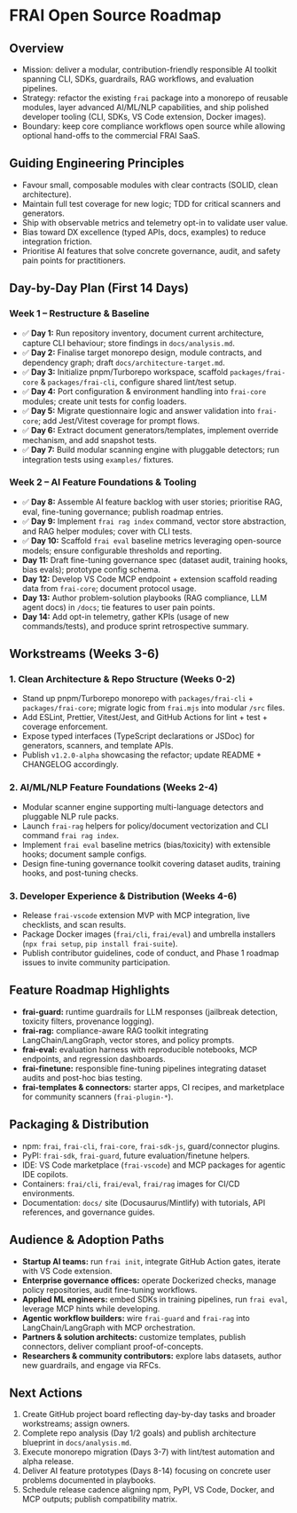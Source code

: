 # FRAI Open Source Roadmap

## Overview
- Mission: deliver a modular, contribution-friendly responsible AI toolkit spanning CLI, SDKs, guardrails, RAG workflows, and evaluation pipelines.
- Strategy: refactor the existing `frai` package into a monorepo of reusable modules, layer advanced AI/ML/NLP capabilities, and ship polished developer tooling (CLI, SDKs, VS Code extension, Docker images).
- Boundary: keep core compliance workflows open source while allowing optional hand-offs to the commercial FRAI SaaS.

## Guiding Engineering Principles
- Favour small, composable modules with clear contracts (SOLID, clean architecture).
- Maintain full test coverage for new logic; TDD for critical scanners and generators.
- Ship with observable metrics and telemetry opt-in to validate user value.
- Bias toward DX excellence (typed APIs, docs, examples) to reduce integration friction.
- Prioritise AI features that solve concrete governance, audit, and safety pain points for practitioners.

## Day-by-Day Plan (First 14 Days)

### Week 1 – Restructure & Baseline
- ✅ **Day 1:** Run repository inventory, document current architecture, capture CLI behaviour; store findings in `docs/analysis.md`.
- ✅ **Day 2:** Finalise target monorepo design, module contracts, and dependency graph; draft `docs/architecture-target.md`.
- ✅ **Day 3:** Initialize pnpm/Turborepo workspace, scaffold `packages/frai-core` & `packages/frai-cli`, configure shared lint/test setup.
- ✅ **Day 4:** Port configuration & environment handling into `frai-core` modules; create unit tests for config loaders.
- ✅ **Day 5:** Migrate questionnaire logic and answer validation into `frai-core`; add Jest/Vitest coverage for prompt flows.
- ✅ **Day 6:** Extract document generators/templates, implement override mechanism, and add snapshot tests.
- ✅ **Day 7:** Build modular scanning engine with pluggable detectors; run integration tests using `examples/` fixtures.

### Week 2 – AI Feature Foundations & Tooling
- ✅ **Day 8:** Assemble AI feature backlog with user stories; prioritise RAG, eval, fine-tuning governance; publish roadmap entries.
- ✅ **Day 9:** Implement `frai rag index` command, vector store abstraction, and RAG helper modules; cover with CLI tests.
- ✅ **Day 10:** Scaffold `frai eval` baseline metrics leveraging open-source models; ensure configurable thresholds and reporting.
- **Day 11:** Draft fine-tuning governance spec (dataset audit, training hooks, bias evals); prototype config schema.
- **Day 12:** Develop VS Code MCP endpoint + extension scaffold reading data from `frai-core`; document protocol usage.
- **Day 13:** Author problem-solution playbooks (RAG compliance, LLM agent docs) in `/docs`; tie features to user pain points.
- **Day 14:** Add opt-in telemetry, gather KPIs (usage of new commands/tests), and produce sprint retrospective summary.

## Workstreams (Weeks 3-6)

### 1. Clean Architecture & Repo Structure (Weeks 0-2)
- Stand up pnpm/Turborepo monorepo with `packages/frai-cli` + `packages/frai-core`; migrate logic from `frai.mjs` into modular `/src` files.
- Add ESLint, Prettier, Vitest/Jest, and GitHub Actions for lint + test + coverage enforcement.
- Expose typed interfaces (TypeScript declarations or JSDoc) for generators, scanners, and template APIs.
- Publish `v1.2.0-alpha` showcasing the refactor; update README + CHANGELOG accordingly.

### 2. AI/ML/NLP Feature Foundations (Weeks 2-4)
- Modular scanner engine supporting multi-language detectors and pluggable NLP rule packs.
- Launch `frai-rag` helpers for policy/document vectorization and CLI command `frai rag index`.
- Implement `frai eval` baseline metrics (bias/toxicity) with extensible hooks; document sample configs.
- Design fine-tuning governance toolkit covering dataset audits, training hooks, and post-tuning checks.

### 3. Developer Experience & Distribution (Weeks 4-6)
- Release `frai-vscode` extension MVP with MCP integration, live checklists, and scan results.
- Package Docker images (`frai/cli`, `frai/eval`) and umbrella installers (`npx frai setup`, `pip install frai-suite`).
- Publish contributor guidelines, code of conduct, and Phase 1 roadmap issues to invite community participation.

## Feature Roadmap Highlights
- **frai-guard:** runtime guardrails for LLM responses (jailbreak detection, toxicity filters, provenance logging).
- **frai-rag:** compliance-aware RAG toolkit integrating LangChain/LangGraph, vector stores, and policy prompts.
- **frai-eval:** evaluation harness with reproducible notebooks, MCP endpoints, and regression dashboards.
- **frai-finetune:** responsible fine-tuning pipelines integrating dataset audits and post-hoc bias testing.
- **frai-templates & connectors:** starter apps, CI recipes, and marketplace for community scanners (`frai-plugin-*`).

## Packaging & Distribution
- npm: `frai`, `frai-cli`, `frai-core`, `frai-sdk-js`, guard/connector plugins.
- PyPI: `frai-sdk`, `frai-guard`, future evaluation/finetune helpers.
- IDE: VS Code marketplace (`frai-vscode`) and MCP packages for agentic IDE copilots.
- Containers: `frai/cli`, `frai/eval`, `frai/rag` images for CI/CD environments.
- Documentation: `docs/` site (Docusaurus/Mintlify) with tutorials, API references, and governance guides.

## Audience & Adoption Paths
- **Startup AI teams:** run `frai init`, integrate GitHub Action gates, iterate with VS Code extension.
- **Enterprise governance offices:** operate Dockerized checks, manage policy repositories, audit fine-tuning workflows.
- **Applied ML engineers:** embed SDKs in training pipelines, run `frai eval`, leverage MCP hints while developing.
- **Agentic workflow builders:** wire `frai-guard` and `frai-rag` into LangChain/LangGraph with MCP orchestration.
- **Partners & solution architects:** customize templates, publish connectors, deliver compliant proof-of-concepts.
- **Researchers & community contributors:** explore labs datasets, author new guardrails, and engage via RFCs.

## Next Actions
1. Create GitHub project board reflecting day-by-day tasks and broader workstreams; assign owners.
2. Complete repo analysis (Day 1/2 goals) and publish architecture blueprint in `docs/analysis.md`.
3. Execute monorepo migration (Days 3-7) with lint/test automation and alpha release.
4. Deliver AI feature prototypes (Days 8-14) focusing on concrete user problems documented in playbooks.
5. Schedule release cadence aligning npm, PyPI, VS Code, Docker, and MCP outputs; publish compatibility matrix.
